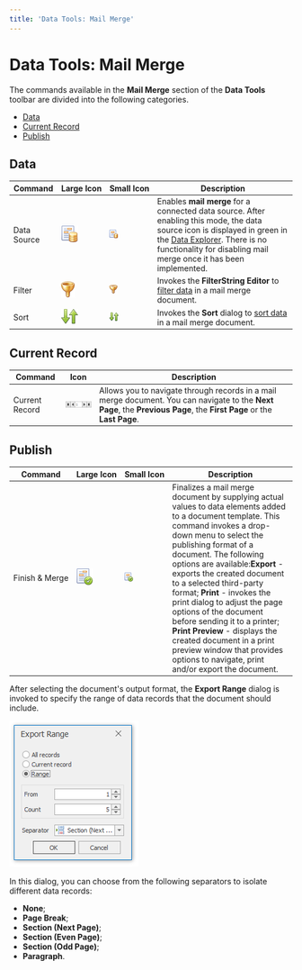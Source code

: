 ```yaml
---
title: 'Data Tools: Mail Merge'
---
```

# Data Tools: Mail Merge
The commands available in the **Mail Merge** section of the **Data Tools** toolbar are divided into the following categories.
* [Data](#data)
* [Current Record](#currentrecord)
* [Publish](#publish)

## <a name="data"/>Data
| Command | Large&nbsp;Icon | Small&nbsp;Icon | Description |
|---|---|---|---|
| Data Source | ![icon-toolbar-mail-merge-data-source](../../../../images/img22258.png) | ![icon-small-toolbar-mail-merge-data-source](../../../../images/img22253.png) | Enables **mail merge** for a connected data source. After enabling this mode, the data source icon is displayed in green in the [Data Explorer](../snap-application-elements/data-explorer.md). There is no functionality for disabling mail merge once it has been implemented. |
| Filter | ![icon-toolbar-mail-merge-filter](../../../../images/img22259.png) | ![icon-small-toolbar-mail-merge-filter](../../../../images/img22254.png) | Invokes the **FilterString Editor** to [filter data](../../connect-to-data/filter-data.md) in a mail merge document. |
| Sort | ![icon-toolbar-mail-merge-sort](../../../../images/img22261.png) | ![icon-small-toolbar-mail-merge-sort](../../../../images/img22256.png) | Invokes the **Sort** dialog to [sort data](../../connect-to-data/sort-data.md) in a mail merge document. |

## <a name="currentrecord"/>Current Record
| Command | Icon | Description |
|---|---|---|
| Current Record | ![icon-toolbar-mail-merge-current-record](../../../../images/img22257.png) | Allows you to navigate through records in a mail merge document. You can navigate to the **Next Page**, the **Previous Page**, the **First Page** or the **Last Page**. |

## <a name="publish"/>Publish
| Command | Large&nbsp;Icon | Small&nbsp;Icon | Description |
|---|---|---|---|
| Finish&nbsp;&amp;&nbsp;Merge | ![icon-toolbar-mail-merge-finish-and-merge](../../../../images/img22260.png) | ![icon-small-toolbar-mail-merge-merge](../../../../images/img22255.png) | Finalizes a mail merge document by supplying actual values to data elements added to a document template. This command invokes a drop-down menu to select the publishing format of a document. The following options are available:**Export** - exports the created document to a selected third-party format; **Print** - invokes the print dialog to adjust the page options of the document before sending it to a printer; **Print Preview** - displays the created document in a print preview window that provides options to navigate, print and/or export the document. |

After selecting the document's output format, the **Export Range** dialog is invoked to specify the range of data records that the document should include.

![snap-mail-merge-export-range-dialog](../../../../images/img22262.png)

In this dialog, you can choose from the following separators to isolate different data records:
* **None**;
* **Page Break**;
* **Section (Next Page)**;
* **Section (Even Page)**;
* **Section (Odd Page)**;
* **Paragraph**.